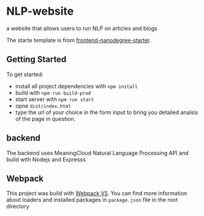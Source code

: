 # NLP-website
a website that allows users to run NLP on articles and blogs

The starte template is from [frontend-nanodegree-starter](https://github.com/udacity/fend-webpack-content).

## Getting Started
To get started:

* install all project dependencies with `npm install`
* build with `npm run build-prod`
* start server with `npm run start`
* opne `dist/index.html`
* type the url of your choice in the form input to bring you detailed analsis of the page in question.

## backend
The backend uses MeaningCloud Natural Language Processing API and build with Nodejs and Expresss

## Webpack
This project was build with [Webpack V5](https://github.com/webpack/webpack). You can find more information about loaders and installed packages in `package.json` file in the root directory

